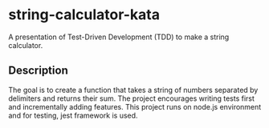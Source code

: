 # string-calculator-kata

A presentation of Test-Driven Development (TDD) to make a string calculator.

## Description

The goal is to create a function that takes a string of numbers separated by delimiters and returns their sum. The project encourages writing tests first and incrementally adding features.
This project runs on node.js environment and for testing, jest framework is used.

